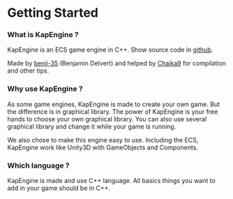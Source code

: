 # Getting Started

### What is KapEngine ?

KapEngine is an ECS game engine in C++. Show source code in [github](https://github.com/benji-35/KapEngine).

Made by [benji-35](https://github.com/benji-35) (Benjamin Delvert) and helped by [Chaika9](https://github.com/Chaika9) for compilation and other tips.



### Why use KapEngine ?

As some game engines, KapEngine is made to create your own game. But the difference is in graphical library. The power of KapEngine is your free hands to choose your own graphical library. You can also use several graphical library and change it while your game is running.

We also chose to make this engine easy to use. Including the ECS, KapEngine work like Unity3D with GameObjects and Components.



### Which language ?

KapEngine is made and use C++ language. All basics things you want to add in your game should be in C++.
